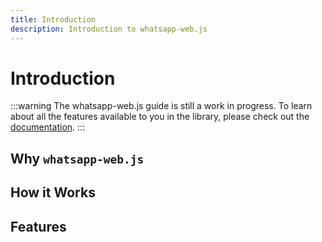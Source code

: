 ```yaml
---
title: Introduction
description: Introduction to whatsapp-web.js
---
```


# Introduction

:::warning
The whatsapp-web.js guide is still a work in progress. To learn about all the features available to you in the library, please check out the [documentation](https://docs.wwebjs.dev/).
:::

## Why `whatsapp-web.js`


## How it Works


## Features
